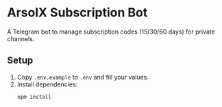 # ArsolX Subscription Bot

A Telegram bot to manage subscription codes (15/30/60 days) for private channels.

## Setup
1. Copy `.env.example` to `.env` and fill your values.
2. Install dependencies:
   ```bash
   npm install
